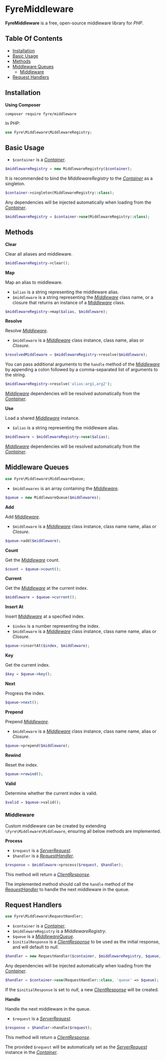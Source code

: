 # FyreMiddleware

**FyreMiddleware** is a free, open-source middleware library for *PHP*.


## Table Of Contents
- [Installation](#installation)
- [Basic Usage](#basic-usage)
- [Methods](#methods)
- [Middleware Queues](#middleware-queues)
    - [Middleware](#middleware)
- [Request Handlers](#request-handlers)



## Installation

**Using Composer**

```
composer require fyre/middleware
```

In PHP:

```php
use Fyre\Middleware\MiddlewareRegistry;
```


## Basic Usage

- `$container` is a [*Container*](https://github.com/elusivecodes/FyreContainer).

```php
$middlewareRegistry = new MiddlewareRegistry($container);
```

It is recommended to bind the *MiddlewareRegistry* to the [*Container*](https://github.com/elusivecodes/FyreContainer) as a singleton.

```php
$container->singleton(MiddlewareRegistry::class);
```

Any dependencies will be injected automatically when loading from the [*Container*](https://github.com/elusivecodes/FyreContainer).

```php
$middlewareRegistry = $container->use(MiddlewareRegistry::class);
```


## Methods

**Clear**

Clear all aliases and middleware.

```php
$middlewareRegistry->clear();
```

**Map**

Map an alias to middleware.

- `$alias` is a string representing the middleware alias.
- `$middleware` is a string representing the [*Middleware*](#middleware) class name, or a closure that returns an instance of a [*Middleware*](middleware) class.

```php
$middlewareRegistry->map($alias, $middleware);
```

**Resolve**

Resolve [*Middleware*](#middleware).

- `$middleware` is a [*Middleware*](#middleware) class instance, class name, alias or *Closure*.

```php
$resolvedMiddleware = $middlewareRegistry->resolve($middleware);
```

You can pass additional arguments to the `handle` method of the [*Middleware*](#middleware) by appending a colon followed by a comma-separated list of arguments to the string.

```php
$middlewareRegistry->resolve('alias:arg1,arg2');
```

[*Middleware*](#middleware) dependencies will be resolved automatically from the [*Container*](https://github.com/elusivecodes/FyreContainer).

**Use**

Load a shared [*Middleware*](#middleware) instance.

- `$alias` is a string representing the middleware alias.

```php
$middleware = $middlewareRegistry->use($alias);
```

[*Middleware*](#middleware) dependencies will be resolved automatically from the [*Container*](https://github.com/elusivecodes/FyreContainer).


## Middleware Queues

```php
use Fyre\Middleware\MiddlewareQueue;
```

- `$middlewares` is an array containing the [*Middleware*](#middleware).

```php
$queue = new MiddlewareQueue($middlewares);
```

**Add**

Add [*Middleware*](#middleware).

- `$middleware` is a [*Middleware*](#middleware) class instance, class name name, alias or *Closure*.

```php
$queue->add($middleware);
```

**Count**

Get the [*Middleware*](#middleware) count.

```php
$count = $queue->count();
```

**Current**

Get the [*Middleware*](#middleware) at the current index.

```php
$middleware = $queue->current();
```

**Insert At**

Insert [*Middleware*](#middleware) at a specified index.

- `$index` is a number representing the index.
- `$middleware` is a [*Middleware*](#middleware) class instance, class name name, alias or *Closure*.

```php
$queue->insertAt($index, $middleware);
```

**Key**

Get the current index.

```php
$key = $queue->key();
```

**Next**

Progress the index.

```php
$queue->next();
```

**Prepend**

Prepend [*Middleware*](#middleware).

- `$middleware` is a [*Middleware*](#middleware) class instance, class name name, alias or *Closure*.

```php
$queue->prepend($middleware);
```

**Rewind**

Reset the index.

```php
$queue->rewind();
```

**Valid**

Determine whether the current index is valid.

```php
$valid = $queue->valid();
```


### Middleware

Custom middleware can be created by extending `\Fyre\Middleware\Middleware`, ensuring all below methods are implemented.

**Process**

- `$request` is a [*ServerRequest*](https://github.com/elusivecodes/FyreServer#server-requests).
- `$handler` is a [*RequestHandler*](#request-handlers).

```php
$response = $middleware->process($request, $handler);
```

This method will return a [*ClientResponse*](https://github.com/elusivecodes/FyreServer#client-responses).

The implemented method should call the `handle` method of the [*RequestHandler*](#request-handlers) to handle the next middleware in the queue.


## Request Handlers

```php
use Fyre\Middleware\RequestHandler;
```

- `$container` is a [*Container*](https://github.com/elusivecodes/FyreContainer).
- `$middlewareRegistry` is a *MiddlewareRegistry*.
- `$queue` is a [*MiddlewareQueue*](#middleware-queues).
- `$initialResponse` is a [*ClientResponse*](https://github.com/elusivecodes/FyreServer#client-responses) to be used as the initial response, and will default to *null*.

```php
$handler = new RequestHandler($container, $middlewareRegistry, $queue, $initialResponse);
```

Any dependencies will be injected automatically when loading from the [*Container*](https://github.com/elusivecodes/FyreContainer).

```php
$handler = $container->use(RequestHandler::class, 'queue' => $queue);
```

If the `$initialResponse` is set to *null*, a new [*ClientResponse*](https://github.com/elusivecodes/FyreServer#client-responses) will be created.

**Handle**

Handle the next middleware in the queue.

- `$request` is a [*ServerRequest*](https://github.com/elusivecodes/FyreServer#server-requests).

```php
$response = $handler->handle($request);
```

This method will return a [*ClientResponse*](https://github.com/elusivecodes/FyreServer#client-responses).

The provided `$request` will be automatically set as the [*ServerRequest*](https://github.com/elusivecodes/FyreServer#server-requests) instance in the [*Container*](https://github.com/elusivecodes/FyreContainer).
